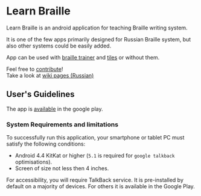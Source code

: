 # Learn Braille

Learn Braille is an android application for teaching Braille writing system.

It is one of the few apps primarily designed for Russian Braille system, 
but also other systems could be easily added.

App can be used with 
[braille trainer](https://github.com/braille-systems/braille-trainer)
and [tiles](https://github.com/braille-systems/braille-tiles)
or without them.

Feel free to [contribute](https://github.com/braille-systems/learn-braille/blob/master/CONTRIBUTING.md)! <br>
Take a look at [wiki pages (Russian)](https://github.com/braille-systems/learn-braille/wiki) <br>


## User's Guidelines

The app is [available](https://play.google.com/store/apps/details?id=com.github.braillesystems.learnbraille&hl=ru) in the google play.

### System Requirements and limitations

To successfully run this application, your smartphone or tablet PC must satisfy the following conditions:
- Android 4.4 KitKat or higher (`5.1` is required for `google talkback` optimisations).
- Screen of size not less then 4 inches.

For accessibility, you will require TalkBack service.
It is pre-installed by default on a majority of devices.
For others it is available in the Google Play.

